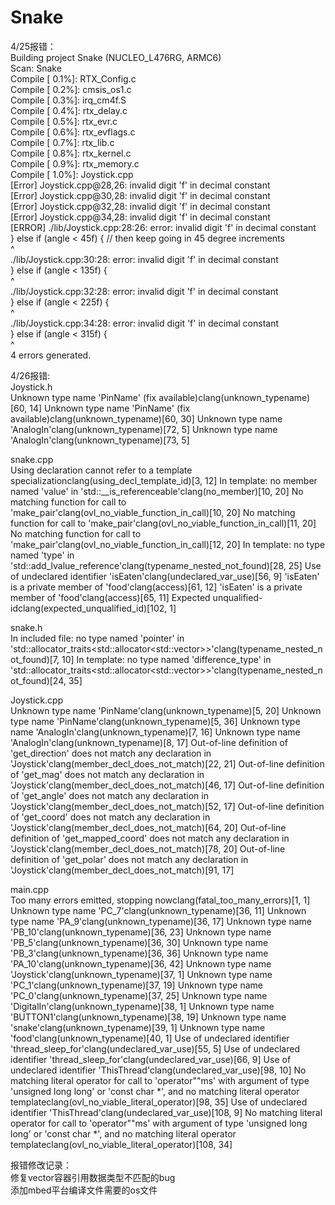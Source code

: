 # Snake
4/25报错：<br>
Building project Snake (NUCLEO_L476RG, ARMC6)<br>
Scan: Snake<br>
Compile [  0.1%]: RTX_Config.c<br>
Compile [  0.2%]: cmsis_os1.c<br>
Compile [  0.3%]: irq_cm4f.S<br>
Compile [  0.4%]: rtx_delay.c<br>
Compile [  0.5%]: rtx_evr.c<br>
Compile [  0.6%]: rtx_evflags.c<br>
Compile [  0.7%]: rtx_lib.c<br>
Compile [  0.8%]: rtx_kernel.c<br>
Compile [  0.9%]: rtx_memory.c<br>
Compile [  1.0%]: Joystick.cpp<br>
[Error] Joystick.cpp@28,26: invalid digit 'f' in decimal constant<br>
[Error] Joystick.cpp@30,28: invalid digit 'f' in decimal constant<br>
[Error] Joystick.cpp@32,28: invalid digit 'f' in decimal constant<br>
[Error] Joystick.cpp@34,28: invalid digit 'f' in decimal constant<br>
[ERROR] ./lib/Joystick.cpp:28:26: error: invalid digit 'f' in decimal constant<br>
} else if (angle < 45f) {  // then keep going in 45 degree increments<br>
^<br>
./lib/Joystick.cpp:30:28: error: invalid digit 'f' in decimal constant<br>
}  else if (angle < 135f) {<br>
^<br>
./lib/Joystick.cpp:32:28: error: invalid digit 'f' in decimal constant<br>
}  else if (angle < 225f) {<br>
^<br>
./lib/Joystick.cpp:34:28: error: invalid digit 'f' in decimal constant<br>
}  else if (angle < 315f) {<br>
^<br>
4 errors generated.<br>

4/26报错:<br>
Joystick.h<br>
Unknown type name 'PinName' (fix available)clang(unknown_typename)[60, 14]
Unknown type name 'PinName' (fix available)clang(unknown_typename)[60, 30]
Unknown type name 'AnalogIn'clang(unknown_typename)[72, 5]
Unknown type name 'AnalogIn'clang(unknown_typename)[73, 5]<br>

snake.cpp<br>
Using declaration cannot refer to a template specializationclang(using_decl_template_id)[3, 12]
In template: no member named 'value' in 'std::__is_referenceable<int>'clang(no_member)[10, 20]
No matching function for call to 'make_pair'clang(ovl_no_viable_function_in_call)[10, 20]
No matching function for call to 'make_pair'clang(ovl_no_viable_function_in_call)[11, 20]
No matching function for call to 'make_pair'clang(ovl_no_viable_function_in_call)[12, 20]
In template: no type named 'type' in 'std::add_lvalue_reference<int>'clang(typename_nested_not_found)[28, 25]
Use of undeclared identifier 'isEaten'clang(undeclared_var_use)[56, 9]
'isEaten' is a private member of 'food'clang(access)[61, 12]
'isEaten' is a private member of 'food'clang(access)[65, 11]
Expected unqualified-idclang(expected_unqualified_id)[102, 1]<br>

snake.h<br>
In included file: no type named 'pointer' in 'std::allocator_traits<std::allocator<std::vector<int>>>'clang(typename_nested_not_found)[7, 10]
In template: no type named 'difference_type' in 'std::allocator_traits<std::allocator<std::vector<int>>>'clang(typename_nested_not_found)[24, 35]<br>

Joystick.cpp<br>
Unknown type name 'PinName'clang(unknown_typename)[5, 20]
Unknown type name 'PinName'clang(unknown_typename)[5, 36]
Unknown type name 'AnalogIn'clang(unknown_typename)[7, 16]
Unknown type name 'AnalogIn'clang(unknown_typename)[8, 17]
Out-of-line definition of 'get_direction' does not match any declaration in 'Joystick'clang(member_decl_does_not_match)[22, 21]
Out-of-line definition of 'get_mag' does not match any declaration in 'Joystick'clang(member_decl_does_not_match)[46, 17]
Out-of-line definition of 'get_angle' does not match any declaration in 'Joystick'clang(member_decl_does_not_match)[52, 17]
Out-of-line definition of 'get_coord' does not match any declaration in 'Joystick'clang(member_decl_does_not_match)[64, 20]
Out-of-line definition of 'get_mapped_coord' does not match any declaration in 'Joystick'clang(member_decl_does_not_match)[78, 20]
Out-of-line definition of 'get_polar' does not match any declaration in 'Joystick'clang(member_decl_does_not_match)[91, 17]<br>

main.cpp<br>
Too many errors emitted, stopping nowclang(fatal_too_many_errors)[1, 1]
Unknown type name 'PC_7'clang(unknown_typename)[36, 11]
Unknown type name 'PA_9'clang(unknown_typename)[36, 17]
Unknown type name 'PB_10'clang(unknown_typename)[36, 23]
Unknown type name 'PB_5'clang(unknown_typename)[36, 30]
Unknown type name 'PB_3'clang(unknown_typename)[36, 36]
Unknown type name 'PA_10'clang(unknown_typename)[36, 42]
Unknown type name 'Joystick'clang(unknown_typename)[37, 1]
Unknown type name 'PC_1'clang(unknown_typename)[37, 19]
Unknown type name 'PC_0'clang(unknown_typename)[37, 25]
Unknown type name 'DigitalIn'clang(unknown_typename)[38, 1]
Unknown type name 'BUTTON1'clang(unknown_typename)[38, 19]
Unknown type name 'snake'clang(unknown_typename)[39, 1]
Unknown type name 'food'clang(unknown_typename)[40, 1]
Use of undeclared identifier 'thread_sleep_for'clang(undeclared_var_use)[55, 5]
Use of undeclared identifier 'thread_sleep_for'clang(undeclared_var_use)[66, 9]
Use of undeclared identifier 'ThisThread'clang(undeclared_var_use)[98, 10]
No matching literal operator for call to 'operator""ms' with argument of type 'unsigned long long' or 'const char *', and no matching literal operator templateclang(ovl_no_viable_literal_operator)[98, 35]
Use of undeclared identifier 'ThisThread'clang(undeclared_var_use)[108, 9]
No matching literal operator for call to 'operator""ms' with argument of type 'unsigned long long' or 'const char *', and no matching literal operator templateclang(ovl_no_viable_literal_operator)[108, 34]<br>

报错修改记录：<br>
修复vector容器引用数据类型不匹配的bug<br>
添加mbed平台编译文件需要的os文件